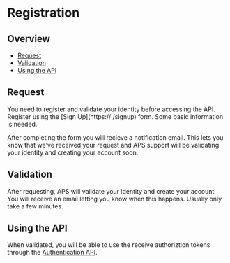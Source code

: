 # Registration

## Overview

- [Request](#request)
- [Validation](#validation)
- [Using the API](#using-the-API)

## Request

You need to register and validate your identity before accessing the API.
Register using the [Sign Up](https://   /signup) form. Some basic information
is needed.

After completing the form you will recieve a notification email. This lets you
know that we've received your request and APS support will be validating your
identity and creating your account soon.

## Validation

After requesting, APS will validate your identity and create your account.
You will receive an email letting you know when this happens. Usually only take
a few minutes.

## Using the API

When validated, you will be able to use the receive authoriztion tokens through
the [Authentication API](./_docs/API/authentication/README.md).
